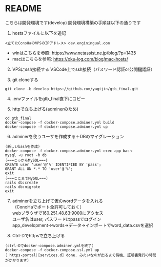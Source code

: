 # README
こちらは開発環境です(develop)
開発環境構築の手順は以下の通りです

1. hostsファイルに以下を追記 
``` 
<立てたConoHaのVPSのIPアドレス> dev.enginingual.com 
``` 
  - winはこちらを参照: https://www.netassist.ne.jp/blog/?p=1435 
  - macはこちらを参照: https://oku-log.com/blog/mac-hosts/ 

2. VPSにssh接続する 
VSCode上でssh接続（パスワード認証or公開鍵認証） 

3. git cloneする 
```
git clone -b develop https://github.com/yagijin/gtb_final.git
``` 

4. .envファイルをgtb_final直下にコピー

5. httpで立ち上げる(adminerのため) 
```
cd gtb_final
docker-compose -f docker-compose.adminer.yml build
docker-compose -f docker-compose.adminer.yml up
``` 

6. adminerを使うユーザを作成する＋DBのマイグレーション 
```
(新しいbashを作成)
docker-compose -f docker-compose.adminer.yml exec app bash 
mysql -u root -h db 
(===こっからMySQL===)
CREATE user 'user'@'%' IDENTIFIED BY 'pass'; 
GRANT ALL ON *.* TO 'user'@'%'; 
exit 
(===ここまでMySQL===) 
rails db:create 
rails db:migrate
exit
```

7. adminerを立ち上げて仮のwordデータを入れる  
（ConoHaでポート全許可しておく）  
webブラウザで160.251.48.63:9000にアクセス  
ユーザ名はuser, パスワードはpassでログイン  
app_development→words→データ→インポートでword_data.csvを選択 

8. Ctrl-Dでhttpsで立ち上げる 
```
(ctrl-Dでdocker-compose.adminer.ymlを終了)
docker-compose -f docker-compose.ssl.yml up
( https-portal|[services.d] done. みたいなのが出るまで待機, 証明書発行の時間がかかります)
``` 
 
